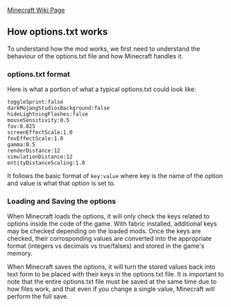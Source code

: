 [Minecraft Wiki Page](https://minecraft.fandom.com/wiki/Options.txt)

## How options.txt works
To understand how the mod works, we first need to understand the behaviour of the options.txt file and how Minecraft handles it.

### options.txt format
Here is what a portion of what a typical options.txt could look like:
```
toggleSprint:false
darkMojangStudiosBackground:false
hideLightningFlashes:false
mouseSensitivity:0.5
fov:0.825
screenEffectScale:1.0
fovEffectScale:1.0
gamma:0.5
renderDistance:12
simulationDistance:12
entityDistanceScaling:1.0
```
It follows the basic format of `key:value` where key is the name of the option and value is what that option is set to.

### Loading and Saving the options
When Minecraft loads the options, it will only check the keys related to options inside the code of the game.
With fabric installed, additional keys may be checked depending on the loaded mods.
Once the keys are checked, their corrosponding values are converted into the appropriate format (integers vs decimals vs true/falses) and stored in the game's memory.

When Minecraft saves the options, it will turn the stored values back into text form to be placed with their keys in the options.txt file.
It is important to note that the entire options.txt file must be saved at the same time due to how files work, and that even if you change a single value, Minecraft will perform the full save.

